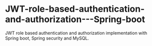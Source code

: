 # JWT-role-based-authentication-and-authorization---Spring-boot
JWT role based authentication and authorization implementation with Spring boot,  Spring security and MySQL.
